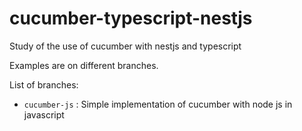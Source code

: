 # cucumber-typescript-nestjs
Study of the use of cucumber with nestjs and typescript

Examples are on different branches.

List of branches:

- `cucumber-js` : Simple implementation of cucumber with node js in javascript

